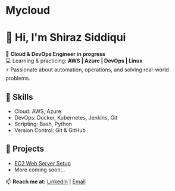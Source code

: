 # Mycloud 
# 👋 Hi, I'm Shiraz Siddiqui  

🚀 **Cloud & DevOps Engineer in progress**  
💻 Learning & practicing: **AWS | Azure | DevOps | Linux**  
⚡ Passionate about automation, operations, and solving real-world problems.  

## 🔧 Skills
- Cloud: AWS, Azure  
- DevOps: Docker, Kubernetes, Jenkins, Git  
- Scripting: Bash, Python  
- Version Control: Git & GitHub  

## 📂 Projects
- [EC2 Web Server Setup](https://github.com/Shiraz-max/web-server-ec2)  
- More coming soon...  

📫 **Reach me at:** [LinkedIn](https://linkedin.com/in/your-link) | [Email](mailto:your-email)

